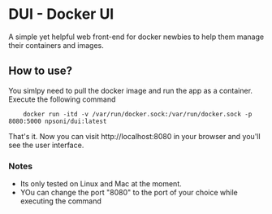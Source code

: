 # DUI - Docker UI
A simple yet helpful web front-end for docker newbies to help them manage their containers and images.

## How to use?
You simlpy need to pull the docker image and run the app as a container. Execute the following command

        docker run -itd -v /var/run/docker.sock:/var/run/docker.sock -p 8080:5000 npsoni/dui:latest

That's it. Now you can visit http://localhost:8080 in your browser and you'll see the user interface.


### Notes
* Its only tested on Linux and Mac at the moment.
* YOu can change the port "8080" to the port of your choice while executing the command